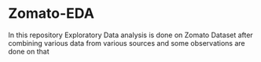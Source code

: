 # Zomato-EDA

In this repository Exploratory Data analysis is done on Zomato Dataset after combining various data from various sources and some observations are done on that
